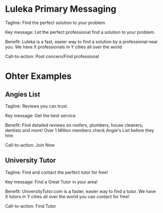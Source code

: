 Luleka Primary Messaging
========================

Tagline: Find the perfect solution to your problem

Key message: Let the perfect professional find a solution to your problem.

Benefit: Luleka is a fast, easier way to find a solution by a professional near you. We have X professionals in Y cities all over the world 

Call-to-action: Post concern/Find professional




Ohter Examples
========

Angies List
-----------

Tagline: Reviews you can trust.

Key message: Get the best service

Benefit: Find detailed reviews on roofers, plumbers, house cleaners, dentists and more! Over 1 Million members check Angie's List before they hire.

Call-to-action: Join Now


University Tutor
----------------

Tagline: Find and contact the perfect tutor for free!

Key message: Find a Great Tutor in your area!

Benefit: UniversityTutor.com is a faster, easier way to find a tutor. We have X tutors in Y cities all over the world you can contact for free!

Call-to-action: Find Tutor

